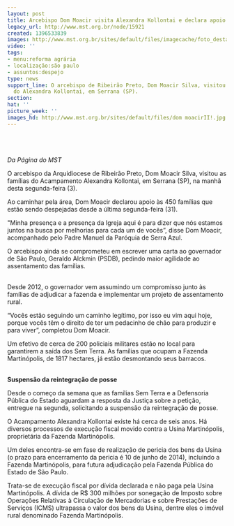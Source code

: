 ```yaml
---
layout: post
title: Arcebispo Dom Moacir visita Alexandra Kollontai e declara apoio aos Sem Terra
legacy_url: http://www.mst.org.br/node/15921
created: 1396533839
images: http://www.mst.org.br/sites/default/files/imagecache/foto_destaque/dom moacirII!.jpg
video: ''
tags:
- menu:reforma agrária
- localização:são paulo
- assuntos:despejo
type: news
support_line: O arcebispo de Ribeirão Preto, Dom Moacir Silva, visitou as famílias
  do Alexandra Kollontai, em Serrana (SP).
section: 
hat: ''
picture_week: ''
images_hd: http://www.mst.org.br/sites/default/files/dom moacirII!.jpg
---
```

<p><img style="margin: 10px;" src="http://www.mst.org.br/sites/default/files/dom%20moacirII.jpg" alt=""></p><p><br><em>Da Página do MST</em></p><p>O arcebispo da Arquidiocese de Ribeirão Preto, Dom Moacir Silva, visitou as famílias do Acampamento Alexandra Kollontai, em Serrana (SP), na manhã desta segunda-feira (3).</p><p>Ao caminhar pela área, Dom Moacir declarou apoio às 450 famílias que estão sendo despejadas desde a última segunda-feira (31).</p><p>"Minha presença e a presença da Igreja aqui é para dizer que nós estamos juntos na busca por melhorias para cada um de vocês”, disse Dom Moacir, acompanhado pelo Padre Manuel da Paróquia de Serra Azul.</p><div>O arcebispo ainda se comprometeu em escrever uma carta ao governador de São Paulo, Geraldo Alckmin (PSDB), pedindo maior agilidade ao assentamento das famílias.</div><p><br>Desde 2012, o governador vem assumindo um compromisso junto às famílias de adjudicar a fazenda e implementar um projeto de assentamento rural.&nbsp;</p><p><img style="margin: 10px; float: right;" src="http://www.mst.org.br/sites/default/files/visita_Dom_moacir.jpg" alt=""></p><p>“Vocês estão seguindo um caminho legítimo, por isso eu vim aqui hoje, porque vocês têm o direito de ter um pedacinho de chão para produzir e para viver”, completou Dom Moacir.</p><div>Um efetivo de cerca de 200 policiais militares estão no local para garantirem a saída dos Sem Terra. As famílias que ocupam a Fazenda Martinópolis, de 1817 hectares, já estão desmontando seus barracos.&nbsp;<br>&nbsp;</div><p><strong>Suspensão da reintegração de posse</strong></p><p>Desde o começo da semana que as famílias Sem Terra e a Defensoria Pública do Estado aguardam a resposta da Justiça sobre a petição, entregue na segunda, solicitando a suspensão da reintegração de posse.&nbsp;</p><p>O Acampamento Alexandra Kollontai existe há cerca de seis anos. Há diversos processos de execução fiscal movido contra a Usina Martinópolis, proprietária da Fazenda Martinópolis.</p><p>Um deles encontra-se em fase de realização de pericia dos bens da Usina (o prazo para encerramento da pericia é 10 de junho de 2014), incluindo a Fazenda Martinópolis, para futura adjudicação pela Fazenda Pública do Estado de São Paulo.&nbsp;</p><p>Trata-se de execução fiscal por dívida declarada e não paga pela Usina Martinópolis. A dívida de R$ 300 milhões por sonegação de Imposto sobre Operações Relativas à Circulação de Mercadorias e sobre Prestações de Serviços (ICMS) ultrapassa o valor dos bens da Usina, dentre eles o imóvel rural denominado Fazenda Martinópolis.</p><div style="text-align: right;">&nbsp;</div>
